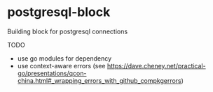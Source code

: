 # postgresql-block 
Building block for postgresql connections

TODO
- use go modules for dependency
- use context-aware errors (see https://dave.cheney.net/practical-go/presentations/qcon-china.html#_wrapping_errors_with_github_compkgerrors)
